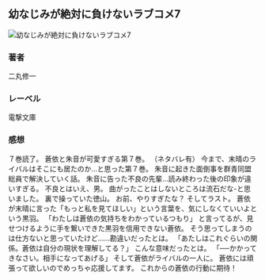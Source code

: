 ## 幼なじみが絶対に負けないラブコメ7
![幼なじみが絶対に負けないラブコメ7](https://cdn.discordapp.com/attachments/1211570779934695494/1217739423828152391/1ip0sHGXsOVHZ8HB4WVTmzZUwZPwXoV1JMnyuIqWTNlZNTxJu0PPvC5wvOLTp0Ko.png?ex=66051f37&is=65f2aa37&hm=2ef2a3aaf34a45edf5915539d710216fb103453ad582b1f123325a4009c4fa87&)
### 著者
二丸修一
### レーベル
電撃文庫
### 感想
７巻読了。
蒼依と朱音が可愛すぎる第７巻。
（ネタバレ有）
今まで、末晴のライバルはそこにも居たのか…と思った第７巻。
朱音に起きた面倒事を群青同盟総員で解決していく話。
朱音に告った不良の先輩…読み終わった後の印象が違いすぎる。
不良とはいえ、男。
曲がったことはしないところは流石だな-と思いました。
裏で操っていた徳山。
お前、やりすぎたな？
そしてラスト。
蒼依が末晴に言った「もっと私を見てほしい」という言葉を、気にしなくていいよという黒羽。
「わたしは蒼依の気持ちをわかっているつもり」
と言ってるが、見せつけるように手を繋いできた黒羽を信用できない蒼依。
そう思ってしまうのは仕方ないと思っていたけど……勘違いだったとは。
「あたしはこれぐらいの関係。蒼依は自分の現状を理解してる？」
こんな意味だったとは。
「──かかってきなさい。相手になってあげる」
そして蒼依がライバルの一人に。
蒼依には頑張って欲しいのでめっちゃ応援してます。
これからの蒼依の行動に期待！